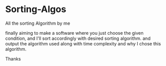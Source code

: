 # Sorting-Algos
All the sorting Algorithm by me

finally aiming to make a software where you just choose the given condition, and I'll sort accordingly with desired sorting algorithm.
and output the algorithm used along with time complexity and why I chose this algorithm.

Thanks
